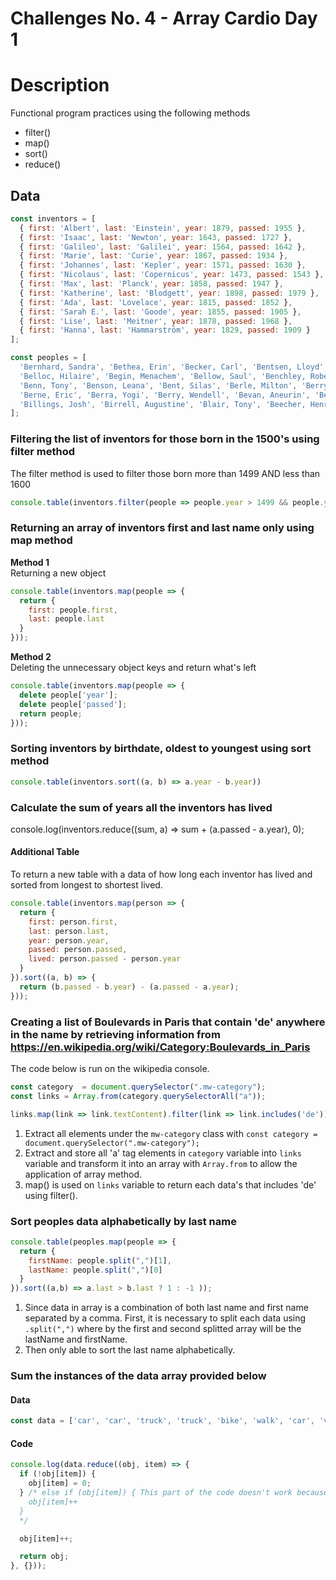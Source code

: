 # Challenges No. 4 - Array Cardio Day 1

# Description
Functional program practices using the following methods
- filter()
- map()
- sort() 
- reduce()

## Data
```javascript
const inventors = [
  { first: 'Albert', last: 'Einstein', year: 1879, passed: 1955 },
  { first: 'Isaac', last: 'Newton', year: 1643, passed: 1727 },
  { first: 'Galileo', last: 'Galilei', year: 1564, passed: 1642 },
  { first: 'Marie', last: 'Curie', year: 1867, passed: 1934 },
  { first: 'Johannes', last: 'Kepler', year: 1571, passed: 1630 },
  { first: 'Nicolaus', last: 'Copernicus', year: 1473, passed: 1543 },
  { first: 'Max', last: 'Planck', year: 1858, passed: 1947 },
  { first: 'Katherine', last: 'Blodgett', year: 1898, passed: 1979 },
  { first: 'Ada', last: 'Lovelace', year: 1815, passed: 1852 }, 
  { first: 'Sarah E.', last: 'Goode', year: 1855, passed: 1905 }, 
  { first: 'Lise', last: 'Meitner', year: 1878, passed: 1968 }, 
  { first: 'Hanna', last: 'Hammarström', year: 1829, passed: 1909 } 
];

const peoples = [
  'Bernhard, Sandra', 'Bethea, Erin', 'Becker, Carl', 'Bentsen, Lloyd', 'Beckett, Samuel', 'Blake, William', 'Berger, Ric', 'Beddoes, Mick', 'Beethoven, Ludwig',
  'Belloc, Hilaire', 'Begin, Menachem', 'Bellow, Saul', 'Benchley, Robert', 'Blair, Robert', 'Benenson, Peter', 'Benjamin, Walter', 'Berlin, Irving',
  'Benn, Tony', 'Benson, Leana', 'Bent, Silas', 'Berle, Milton', 'Berry, Halle', 'Biko, Steve', 'Beck, Glenn', 'Bergman, Ingmar', 'Black, Elk', 'Berio, Luciano',
  'Berne, Eric', 'Berra, Yogi', 'Berry, Wendell', 'Bevan, Aneurin', 'Ben-Gurion, David', 'Bevel, Ken', 'Biden, Joseph', 'Bennington, Chester', 'Bierce, Ambrose',
  'Billings, Josh', 'Birrell, Augustine', 'Blair, Tony', 'Beecher, Henry', 'Biondo, Frank'
];
```

### Filtering the list of inventors for those born in the 1500's using filter method
The filter method is used to filter those born more than 1499 AND less than 1600
```javascript
console.table(inventors.filter(people => people.year > 1499 && people.year < 1600))
```
### Returning an array of inventors first and last name only using map method
**Method 1**</br>
Returning a new object
```javascript
console.table(inventors.map(people => {
  return {
    first: people.first,
    last: people.last
  }
}));
```

**Method 2**</br>
Deleting the unnecessary object keys and return what's left
```javascript
console.table(inventors.map(people => {
  delete people['year'];
  delete people['passed'];
  return people;
}));
```

### Sorting inventors by birthdate, oldest to youngest using sort method
```javascript
console.table(inventors.sort((a, b) => a.year - b.year))
```

### Calculate the sum of years all the inventors has lived
console.log(inventors.reduce((sum, a) => sum + (a.passed - a.year), 0); 

#### Additional Table 
To return a new table with a data of how long each inventor has lived and sorted from longest to shortest lived.
```javascript
console.table(inventors.map(person => {
  return {
    first: person.first,
    last: person.last,
    year: person.year,
    passed: person.passed,
    lived: person.passed - person.year
  }
}).sort((a, b) => {
  return (b.passed - b.year) - (a.passed - a.year);
}));
```

### Creating a list of Boulevards in Paris that contain 'de' anywhere in the name by retrieving information from https://en.wikipedia.org/wiki/Category:Boulevards_in_Paris<br>
The code below is run on the wikipedia console.
```javascript
const category  = document.querySelector(".mw-category");
const links = Array.from(category.querySelectorAll("a"));

links.map(link => link.textContent).filter(link => link.includes('de'));
```
1. Extract all elements under the ```mw-category``` class with ```const category = document.querySelector(".mw-category");```
2. Extract and store all 'a' tag elements in ```category``` variable into ```links``` variable and transform it into an array with ```Array.from``` to allow the application of array method.
3. map() is used on ```links``` variable to return each data's that includes 'de' using filter().

### Sort peoples data alphabetically by last name
```javascript
console.table(peoples.map(people => {
  return {
    firstName: people.split(",")[1],
    lastName: people.split(",")[0]
  }
}).sort((a,b) => a.last > b.last ? 1 : -1 ));
```
1. Since data in array is a combination of both last name and first name separated by a comma. First, it is necessary to split each data using ```.split(",")``` where by the first and second splitted array will be the lastName and firstName. 
2. Then only able to sort the last name alphabetically. 

### Sum the instances of the data array provided below
#### Data
```javascript
const data = ['car', 'car', 'truck', 'truck', 'bike', 'walk', 'car', 'van', 'bike', 'walk', 'car', 'van', 'car', 'truck' ];
```
#### Code
```javascript
console.log(data.reduce((obj, item) => {
  if (!obj[item]) {
    obj[item] = 0;
  } /* else if (obj[item]) { This part of the code doesn't work because if a property does not exist in an object it returns undefined instead of false
    obj[item]++
  }
  */

  obj[item]++;

  return obj;
}, {}));
```
